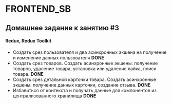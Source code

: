 # FRONTEND_SB

## Домашнее задание к занятию #3

#### Redux, Redux Toolkit

- Создать срез пользователя и два асинхронных экшена на получение и
  изменение данных пользователя
  **DONE**
- Создать срез товаров. Создать асинхронные экшены: получение товаров,
  удаление товара, установка или удаление лайка, поиск товара.
  **DONE**
- Создать срез детальной карточки товара. Создать асинхронные экшены:
  получение данных карточки, создание отзыва.
  **DONE**
- Избавиться от контекста и получать данные для компонентов из
  централизованного хранилища
  **DONE**
